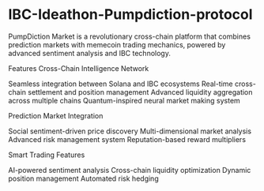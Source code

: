 # IBC-Ideathon-Pumpdiction-protocol

PumpDiction Market is a revolutionary cross-chain platform that combines prediction markets with memecoin trading mechanics, powered by advanced sentiment analysis and IBC technology.

 Features
Cross-Chain Intelligence Network

Seamless integration between Solana and IBC ecosystems
Real-time cross-chain settlement and position management
Advanced liquidity aggregation across multiple chains
Quantum-inspired neural market making system

Prediction Market Integration

Social sentiment-driven price discovery
Multi-dimensional market analysis
Advanced risk management system
Reputation-based reward multipliers

Smart Trading Features

AI-powered sentiment analysis
Cross-chain liquidity optimization
Dynamic position management
Automated risk hedging
 
